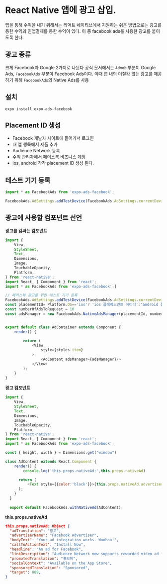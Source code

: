 # React Native 앱에 광고 삽입.
앱을 통해 수익을 내기 위해서는 리액트 네이티브에서 지원하는 쉬운 방법으로는 광고를 통한 수익과 인앱결제를 통한 수익이 있다. 이 중 facebook ads를 사용한 광고를 붙이도록 한다.

## 광고 종류
크게 Facebook과 Google 2가지로 나뉜다 공식 문서에서는 `Admob` 부분이 Google Ads, `FacebookAds` 부분이 Facebook Ads이다. 이때 앱 내의 이질감 없는 광고를 제공하기 위해 `FacebookAds`의 Native Ads를 사용

## 설치
```
expo install expo-ads-facebook
```

## Placement ID 생성
- Facebook 개발자 사이트에 들어가서 로그인
- 내 앱 행목에서 제품 추가
- Audience Network 등록
- 수익 관리자에서 페이스북 비즈니스 계정 
- ios, android 각각 placement ID 생성 된다.

## 테스트 기기 등록
```js
import * as FacebookAds from 'expo-ads-facebook';

FacebookAds.AdSettings.addTestDevice(FacebookAds.AdSettings.currentDeviceHash);
```

## 광고에 사용할 컴포넌트 선언

**광고를 감싸는 컴포넌트**  
```js
import {
    View,
    StyleSheet,
    Text,
    Dimensions,
    Image,
    TouchableOpacity,
    Platform,
} from 'react-native';
import React, { Component } from 'react';
import * as FacebookAds from 'expo-ads-facebook';]

// 페이스북 광고를 위한 테스트 기기 등록
FacebookAds.AdSettings.addTestDevice(FacebookAds.AdSettings.currentDeviceHash);
const placementId= Platform.OS=='ios'? 'ios 플레이스먼트 아이디':'android 플레이스먼트 아이디'
const numberOfAdsToRequest = 10
const adsManager = new FacebookAds.NativeAdsManager(placementId, numberOfAdsToRequest);


export default class AdContainer extends Component {
    render() {

        return (
            <View
                style={styles.item}
            >
                <AdContent adsManager={adsManager}/>
            </View>
        );
    }
}
```  
  
**광고 컴포넌트**  
```js
import {
    View,
    StyleSheet,
    Text,
    Dimensions,
    Image,
    TouchableOpacity,
    Platform,
} from 'react-native';
import React, { Component } from 'react';
import * as FacebookAds from 'expo-ads-facebook';

const { height, width } = Dimensions.get("window")

class AdContent extends React.Component {
    render() {
        console.log('this.props.nativeAd:',this.props.nativeAd)

      return (
          <Text style={{color:'black'}}>{this.props.nativeAd.advertiserName}</Text>
      );
    }
  }
  
  export default FacebookAds.withNativeAd(AdContent);
```
  
  
**this.props.nativeAd**
```json
this.props.nativeAd: Object {
  "adTranslation": "광고",
  "advertiserName": "Facebook Advertiser",
  "bodyText": "Your ad integration works. Woohoo!",
  "callToActionText": "Install Now",
  "headline": "An ad for Facebook",
  "linkDescription": "Audience Network now supports rewarded video ad format as well. Deliver an immersive in-app ad experience providing users with an incentive in exchange for a completed video view within an interstitial experience.",
  "promotedTranslation": "홍보됨",
  "socialContext": "Available on the App Store",
  "sponsoredTranslation": "Sponsored",
  "target": 889,
}
```